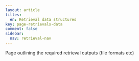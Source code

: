 ```yaml
---
layout: article
titles:
  en: Retrieval data structures
key: page-retrievals-data
comment: false
sidebar:
  nav: retrieval-nav
---
```


Page outlining the required retrieval outputs (file formats etc)
